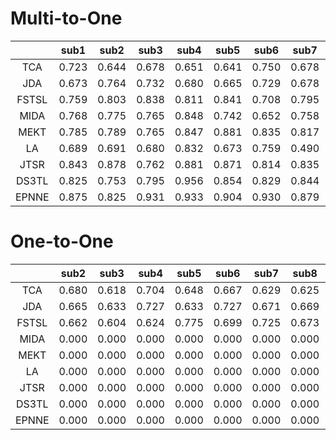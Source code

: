 # Multi-to-One

|  | sub1 | sub2 | sub3 | sub4 | sub5 |  sub6 |  sub7 |  sub8 |  sub9 |  sub10 |  sub11 |  sub12 |  sub13 |  sub14 |  sub15 | Avg | 
| :----: | :----: | :----: | :----: | :----: | :----: | :----: | :----: | ---- | ---- | ---- | ---- | ---- | ---- | ---- | ---- | ---- |
TCA | 0.723 | 0.644 | 0.678 | 0.651 | 0.641 | 0.750 | 0.678 | 0.713 | 0.746 | 0.690 | 0.687 | 0.608 | 0.674 | 0.709 | 0.652 | 0.684
JDA | 0.673 | 0.764 |  0.732 | 0.680 | 0.665 | 0.729 | 0.678 | 0.806 | 0.846 | 0.819 | 0.731 | 0.644 | 0.676 | 0.760 | 0.819 | 0.735
| FSTSL  | 0.759 | 0.803  | 0.838 | 0.811 | 0.841 | 0.708 | 0.795 | 0.757 | 0.806 | 0.780 | 0.899 | 0.691 | 0.742 | 0.776 | 0.915 | 0.795
MIDA| 0.768 | 0.775 | 0.765 | 0.848 | 0.742 | 0.652 | 0.758 | 0.729 | 0.742 | 0.770 | 0.821 | 0.606 | 0.717 | 0.743 | 0.742 | 0.746
MEKT| 0.785 | 0.789 | 0.765 | 0.847 | 0.881 | 0.835 | 0.817 | 0.840 | 0.879 | 0.764 | 0.932 | 0.791 | 0.737 | 0.786 | 0.718 | 0.811
LA| 0.689 | 0.691 | 0.680 | 0.832 | 0.673 | 0.759 | 0.490 | 0.542 | 0.801 | 0.786 | 0.740 | 0.761 | 0.777 | 0.643 | 0.648 | 0.701
JTSR| 0.843 | 0.878 | 0.762 | 0.881 | 0.871 | 0.814 | 0.835 | 0.861 | 0.922 | 0.779 | 0.923 | 0.832 | 0.823 | 0.795 | 0.870 | 0.847 |
DS3TL| 0.825 | 0.753 | 0.795 | 0.956 | 0.854 | 0.829 | 0.844 | 0.746 | 0.763 | 0.836 | 0.883 | 0.677 | 0.777 | 0.885 | 0.828 | 0.817 |
EPNNE| 0.875 | 0.825 | 0.931 | 0.933 | 0.904 | 0.930 | 0.879 | 0.894 | 0.907 | 0.945 | 0.915 | 0.881 | 0.843 | 0.827 | 0.873 | 0.891 |


# One-to-One

|  | sub2 | sub3 | sub4 | sub5 |  sub6 |  sub7 |  sub8 |  sub9 |  sub10 |  sub11 |  sub12 |  sub13 |  sub14 |  sub15 | Avg | 
| :----: | :----: | :----: | :----: | :----: | :----: | :----: | :----: | ---- | ---- | ---- | ---- | ---- | ---- | ---- | ---- |
TCA | 0.680 | 0.618 | 0.704 | 0.648 | 0.667 | 0.629 | 0.625 | 0.889 | 0.667 | 0.728 | 0.585 | 0.690 | 0.710 | 0.561 | 0.672 | 
JDA | 0.665 | 0.633 | 0.727 | 0.633 | 0.727 | 0.671 | 0.669 | 0.898 | 0.734 | 0.818 | 0.647 | 0.659 | 0.792 | 0.717 | 0.714 | 
| FSTSL  | 0.662 | 0.604 | 0.624 | 0.775 | 0.699 | 0.725 | 0.673 | 0.718 | 0.728 | 0.830 | 0.614 | 0.810 | 0.792 | 0.907 | 0.726 | 
MIDA| 0.000 | 0.000 | 0.000 | 0.000 | 0.000 | 0.000 | 0.000 | 0.000 | 0.000 | 0.000 | 0.000 | 0.000 | 0.000 | 0.000 | 0.000 | 
MEKT| 0.000 | 0.000 | 0.000 | 0.000 | 0.000 | 0.000 | 0.000 | 0.000 | 0.000 | 0.000 | 0.000 | 0.000 | 0.000 | 0.000 | 0.000 | 
LA| 0.000 | 0.000 | 0.000 | 0.000 | 0.000 | 0.000 | 0.000 | 0.000 | 0.000 | 0.000 | 0.000 | 0.000 | 0.000 | 0.000 | 0.000 | 
JTSR| 0.000 | 0.000 | 0.000 | 0.000 | 0.000 | 0.000 | 0.000 | 0.000 | 0.000 | 0.000 | 0.000 | 0.000 | 0.000 | 0.000 | 0.000 | 
DS3TL| 0.000 | 0.000 | 0.000 | 0.000 | 0.000 | 0.000 | 0.000 | 0.000 | 0.000 | 0.000 | 0.000 | 0.000 | 0.000 | 0.000 | 0.000 | 
EPNNE| 0.000 | 0.000 | 0.000 | 0.000 | 0.000 | 0.000 | 0.000 | 0.000 | 0.000 | 0.000 | 0.000 | 0.000 | 0.000 | 0.000 | 0.000 | 
